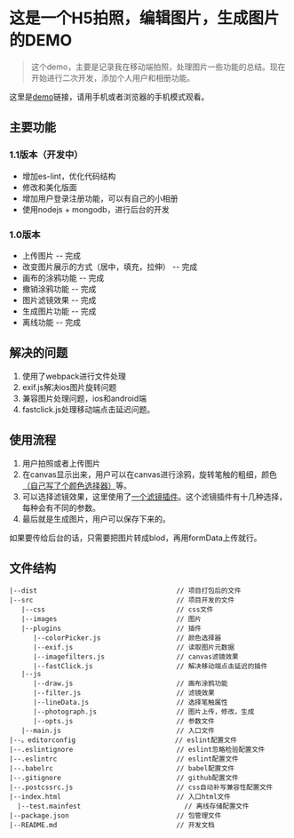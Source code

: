 # 这是一个H5拍照，编辑图片，生成图片的DEMO

> 这个demo，主要是记录我在移动端拍照，处理图片一些功能的总结。现在开始进行二次开发，添加个人用户和相册功能。

这里是[demo](https://yiiouo.github.io/canvas-Image-processing/)链接，请用手机或者浏览器的手机模式观看。

## 主要功能

### 1.1版本（开发中）

* 增加es-lint，优化代码结构
* 修改和美化版面
* 增加用户登录注册功能，可以有自己的小相册
* 使用nodejs + mongodb，进行后台的开发

### 1.0版本

* 上传图片  -- 完成
* 改变图片展示的方式（居中，填充，拉伸）  -- 完成
* 画布的涂鸦功能  -- 完成
* 撤销涂鸦功能  -- 完成
* 图片滤镜效果  -- 完成
* 生成图片功能  -- 完成
* 离线功能  -- 完成

## 解决的问题

1. 使用了webpack进行文件处理
2. exif.js解决ios图片旋转问题
3. 兼容图片处理问题，ios和android端
4. fastclick.js处理移动端点击延迟问题。

## 使用流程

1. 用户拍照或者上传图片
2. 在canvas显示出来，用户可以在canvas进行涂鸦，旋转笔触的粗细，颜色[（自己写了个颜色选择器）](https://github.com/yiiouo/canvas-colorPicker)等。
3. 可以选择滤镜效果，这里使用了[一个滤镜插件](https://github.com/arahaya/ImageFilters.js)。这个滤镜插件有十几种选择，每种会有不同的参数。
4. 最后就是生成图片，用户可以保存下来的。

如果要传给后台的话，只需要把图片转成blod，再用formData上传就行。

## 文件结构

    |--dist                                   // 项目打包后的文件
    |--src                                    // 项目开发的文件
       |--css                                 // css文件
       |--images                              // 图片
       |--plugins                             // 插件                     
          |--colorPicker.js                   // 颜色选择器
          |--exif.js                          // 读取图片元数据
          |--imagefilters.js                  // canvas滤镜效果
          |--fastClick.js                     // 解决移动端点击延迟的插件
       |--js
          |--draw.js                          // 画布涂鸦功能
          |--filter.js                        // 滤镜效果
          |--lineData.js                      // 选择笔触属性
          |--photograph.js                    // 图片上传，修改，生成
          |--opts.js                          // 参数文件
       |--main.js                             // 入口文件
    |--。editorconfig                         // eslint配置文件
    |--.eslintignore                          // eslint忽略检验配置文件
    |--.eslintrc                              // eslint配置文件
    |--.babelrc                               // babel配置文件
    |--.gitignore                             // github配置文件
    |--.postcssrc.js                          // css自动补写兼容性配置文件
    |--index.html                             // 入口html文件
	  |--test.mainfest                          // 离线存储配置文件
    |--package.json                           // 包管理文件
    |--README.md                              // 开发文档
